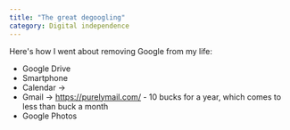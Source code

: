 ```yaml
---
title: "The great degoogling"
category: Digital independence
---
```


Here's how I went about removing Google from my life:

- Google Drive
- Smartphone
- Calendar ->
- Gmail -> https://purelymail.com/ - 10 bucks for a year, which comes to less than buck a month
- Google Photos
